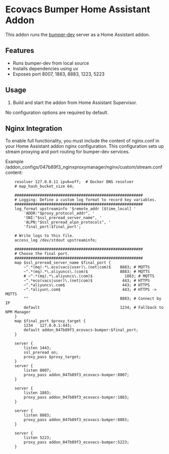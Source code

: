 # Ecovacs Bumper Home Assistant Addon

This addon runs the [bumper-dev](https://github.com/pikeman20/bumper-dev) server as a Home Assistant addon.

## Features

- Runs bumper-dev from local source
- Installs dependencies using uv
- Exposes port 8007, 1883, 8883, 1223, 5223

## Usage

1. Build and start the addon from Home Assistant Supervisor.

No configuration options are required by default.

## Nginx Integration

To enable full functionality, you must include the content of nginx.conf
in your Home Assistant addon nginx configuration. This configuration sets up stream proxying and port routing for bumper-dev services.

Example /addon_configs/047b89f3_nginxproxymanager/nginx/custom/stream.conf content:
```
    resolver 127.0.0.11 ipv6=off;  # Docker DNS resolver
    # map_hash_bucket_size 64;

    ########################################################
    # Logging: Define a custom log format to record key variables.
    ########################################################
    log_format upstreaminfo '$remote_addr [$time_local] '
        'ADDR:"$proxy_protocol_addr", '
        'SNI:"$ssl_preread_server_name", '
        'ALPN:"$ssl_preread_alpn_protocols", '
        'final_port:$final_port';

    # Write logs to this file.
    access_log /dev/stdout upstreaminfo;

    ########################################################
    # Choose the final port.
    ########################################################
    map $ssl_preread_server_name $final_port {
        ~^.*(mq).*\.eco(vacs|user)\.(net|com)$    8883; # MQTTS
        ~^.*(mq).*\.aliyuncs\.(com)$              8883; # MQTTS
        # ~^.*(mq).*\.aliyuncs\.(com)$              1883; # MQTTS
        ~^.*eco(vacs|user)\.(net|com)$             443; # HTTPS
        ~^.*aliyuncs\.com$                         443; # HTTPS
        ~^.*aliyun\.com$                           443; # HTTPS -> MQTTS
		""                                        8883; # Connect by IP
        default                                   1234; # Fallback to NPM Manager
    }
    map $final_port $proxy_target {
        1234   127.0.0.1:443;
        default addon_047b89f3_ecovacs-bumper:$final_port;
    }

    server {
        listen 1443;
        ssl_preread on;
        proxy_pass $proxy_target;
    }
    server {
        listen 8007;
        proxy_pass addon_047b89f3_ecovacs-bumper:8007;
    }

    server {
        listen 1883;
        proxy_pass addon_047b89f3_ecovacs-bumper:1883;
    }

    server {
        listen 8883;
        proxy_pass addon_047b89f3_ecovacs-bumper:8883;
    }

    server {
        listen 5223;
        proxy_pass addon_047b89f3_ecovacs-bumper:5223;
    }
```